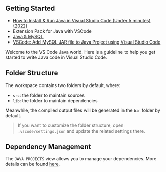 ## Getting Started

- [How to Install & Run Java in Visual Studio Code (Under 5 minutes) {2022}](https://youtu.be/fbyobdxDQno)
- Extension Pack for Java with VSCode
- [Java & MySQL](https://www.tutorialspoint.com/java_mysql/java_mysql_environment.htm)
- [VSCode: Add MySQL JAR file to Java Project using Visual Studio Code](https://youtu.be/MtME-ERufu0)

Welcome to the VS Code Java world. Here is a guideline to help you get started to write Java code in Visual Studio Code.

## Folder Structure

The workspace contains two folders by default, where:

- `src`: the folder to maintain sources
- `lib`: the folder to maintain dependencies

Meanwhile, the compiled output files will be generated in the `bin` folder by default.

> If you want to customize the folder structure, open `.vscode/settings.json` and update the related settings there.

## Dependency Management

The `JAVA PROJECTS` view allows you to manage your dependencies. More details can be found [here](https://github.com/microsoft/vscode-java-dependency#manage-dependencies).
